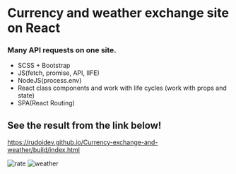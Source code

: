 # Currency and weather exchange site on React

### Many API requests on one site.

- SCSS + Bootstrap
- JS(fetch, promise, API, IIFE)
- NodeJS(process.env)
- React class components and work with life cycles (work with props and state)
- SPA(React Routing)

## See the result from the link below!

https://rudoidev.github.io/Currency-exchange-and-weather/build/index.html

![rate](https://user-images.githubusercontent.com/109733271/184505278-a0d91c95-cf3b-4ec7-adba-83776e3d5c5b.gif)
![weather](https://user-images.githubusercontent.com/109733271/184505281-1b3040eb-3e7b-4764-a6c1-05597e732535.gif)



